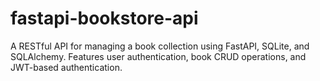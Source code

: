 # fastapi-bookstore-api
A RESTful API for managing a book collection using FastAPI, SQLite, and SQLAlchemy. Features user authentication, book CRUD operations, and JWT-based authentication.
